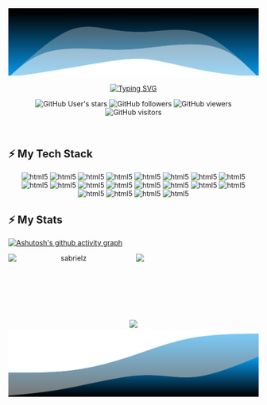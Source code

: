 <img src="./assets/sabriel-animated-wave-top.svg" />

<center>

[![Typing
SVG](https://readme-typing-svg.demolab.com?font=Protest+Guerrilla&weight=800&size=26&duration=3000&pause=1000&color=00EAD3&center=true&vCenter=true&center=true&random=false&width=500&height=100&lines=Hi%2C+I'm+Sadewo+Brilian+Rafael;Welcome+to+My+Profile)](https://git.io/typing-svg)

![GitHub User's stars](https://img.shields.io/github/stars/sabrielz?style=flat&logoColor=white&label=Stars&labelColor=gray&color=yellow)
![GitHub followers](https://img.shields.io/github/followers/sabrielz?style=flat&label=Followers&labelColor=gray&color=blue)
![GitHub viewers](https://komarev.com/ghpvc/?username=sabrielz&style=flat-square&label=Views)
![GitHub visitors](https://badges.pufler.dev/visits/char-al/sabrielz?color=black&logo=github&style=flat-square)

</center>

<br>

## ⚡ My Tech Stack

<p align="center">
  <img alt="html5" src="https://img.shields.io/badge/-HTML5-E34F26?style=flat-square&logo=html5&logoColor=white" />
  <img alt="html5" src="https://img.shields.io/badge/-CSS3-1572B6?style=flat-square&logo=css3&logoColor=white" />
  <img alt="html5"
    src="https://img.shields.io/badge/-Javascript-F7DF1E?style=flat-square&logo=javascript&logoColor=white" />
  <img alt="html5" src="https://img.shields.io/badge/-Sass-CC6699?style=flat-square&logo=sass&logoColor=white" />
  <img alt="html5"
    src="https://img.shields.io/badge/-Bootstrap-7952B3?style=flat-square&logo=bootstrap&logoColor=white" />
  <img alt="html5"
    src="https://img.shields.io/badge/-TailwindCSS-06B6D4?style=flat-square&logo=tailwindcss&logoColor=white" />
  <img alt="html5" src="https://img.shields.io/badge/-NodeJS-339933?style=flat-square&logo=nodedotjs&logoColor=white" />
  <img alt="html5" src="https://img.shields.io/badge/-ReactJS-61DAFB?style=flat-square&logo=react&logoColor=black" />
  <img alt="html5" src="https://img.shields.io/badge/-NextJS-000000?style=flat-square&logo=nextdotjs&logoColor=white" />
  <img alt="html5" src="https://img.shields.io/badge/-PrismaJS-2D3748?style=flat-square&logo=prisma&logoColor=white" />
  <img alt="html5" src="https://img.shields.io/badge/-PHP-777BB4?style=flat-square&logo=php&logoColor=white" />
  <img alt="html5" src="https://img.shields.io/badge/-Laravel-FF2D20?style=flat-square&logo=laravel&logoColor=white" />
  <img alt="html5" src="https://img.shields.io/badge/-MySQL-4479A1?style=flat-square&logo=mysql&logoColor=white" />
  <img alt="html5" src="https://img.shields.io/badge/-Apache2-D22128?style=flat-square&logo=apache&logoColor=white" />
  <img alt="html5" src="https://img.shields.io/badge/-Windows-0078D4?style=flat-square&logo=windows&logoColor=white" />
  <img alt="html5" src="https://img.shields.io/badge/-Git-181717?style=flat-square&logo=git&logoColor=white" />
  <img alt="html5"
    src="https://img.shields.io/badge/-Prettier-F7B93E?style=flat-square&logo=prettier&logoColor=black" />
  <img alt="html5" src="https://img.shields.io/badge/-ESLint-4B32C3?style=flat-square&logo=eslint&logoColor=white" />
  <img alt="html5"
    src="https://img.shields.io/badge/-VSCode-007ACC?style=flat-square&logo=visualstudiocode&logoColor=white" />
  <img alt="html5" src="https://img.shields.io/badge/-Adobe-31A8FF?style=flat-square&logo=adobe&logoColor=white" />
</p>

## ⚡ My Stats

<!-- <a href="https://github.com/anuraghazra/github-readme-stats" align="center">
  <img
    src="https://github-readme-activity-graph.vercel.app/graph?username=sabrielz&theme=react-dark&bg_color=20232a&hide_border=true"
    align="right" height="168" />
</a> -->

[![Ashutosh's github activity graph](https://github-readme-activity-graph.vercel.app/graph?username=sabrielz&bg_color=20232A&color=00EAD3&line=14b8a6&point=f43f5e&area=true&hide_border=true)](https://github.com/ashutosh00710/github-readme-activity-graph)

<p align="center">
  <a href="https://github.com/denvercoder1/github-readme-streak-stats" title="Go to Source" align="center">
    <img align="left" width="49%"
      src="https://streak-stats.demolab.com/?user=sabrielz&theme=react&border=61dafb&hide_border=true"
      alt="sabrielz" />
  </a>
  <a href="https://github.com/anuraghazra/github-readme-stats" title="Go to Source" align="center">
    <img align="right" width="49%"
      src="https://github-readme-stats.vercel.app/api?username=sabrielz&show_icons=true&theme=react&border_color=61dafb&hide_border=true" />
  </a>
</p>

<br /><br /><br /><br /><br /><br /><br />

<center>
  <a href="https://github.com/anuraghazra/github-readme-stats" align="center">
    <img height="220px"
      src="https://github-readme-stats.vercel.app/api/top-langs/?username=sabrielz&hide=c%23,powershell,Mathematica,Ruby,Objective-C,Objective-C%2b%2b,Cuda&title_color=61dafb&text_color=ffffff&icon_color=61dafb&bg_color=20232a&langs_count=8&layout=compact&border_color=61dafb&hide_border=true&size_weight=0.5&count_weight=0.5" />
  </a>
</center>

<img src="./assets/sabriel-animated-wave-bottom.svg" />

<!--
**sabrielz/sabrielz** is a ✨ _special_ ✨ repository because its `README.md` (this file) appears on your GitHub profile.

Here are some ideas to get you started:

- 🔭 I’m currently working on ...
- 🌱 I’m currently learning ...
- 👯 I’m looking to collaborate on ...
- 🤔 I’m looking for help with ...
- 💬 Ask me about ...
- 📫 How to reach me: ...
- 😄 Pronouns: ...
- ⚡ Fun fact: ...
-->